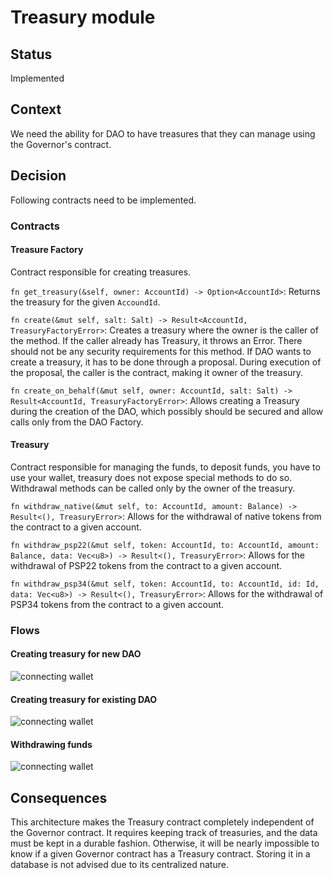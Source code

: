 # Treasury module

## Status
Implemented

## Context
We need the ability for DAO to have treasures that they can manage using the Governor's contract.

## Decision
Following contracts need to be implemented.


### Contracts
#### Treasure Factory
Contract responsible for creating treasures.

`fn get_treasury(&self, owner: AccountId) -> Option<AccountId>`: Returns the treasury for the given `AccoundId`.

`fn create(&mut self, salt: Salt) -> Result<AccountId, TreasuryFactoryError>`: Creates a treasury where the owner is the caller of the method. If the caller already has Treasury, it throws an Error. There should not be any security requirements for this method. If DAO wants to create a treasury, it has to be done through a proposal. During execution of the proposal, the caller is the contract, making it owner of the treasury.

`fn create_on_behalf(&mut self, owner: AccountId, salt: Salt) -> Result<AccountId, TreasuryFactoryError>`: Allows creating a Treasury during the creation of the DAO, which possibly should be secured and allow calls only from the DAO Factory.

#### Treasury 
Contract responsible for managing the funds, to deposit funds, you have to use your wallet, treasury does not expose special methods to do so. Withdrawal methods can be called only by the owner of the treasury.

`fn withdraw_native(&mut self, to: AccountId, amount: Balance) -> Result<(), TreasuryError>`: Allows for the withdrawal of native tokens from the contract to a given account.

`fn withdraw_psp22(&mut self, token: AccountId, to: AccountId, amount: Balance, data: Vec<u8>) -> Result<(), TreasuryError>`: Allows for the withdrawal of PSP22 tokens from the contract to a given account.

`fn withdraw_psp34(&mut self, token: AccountId, to: AccountId, id: Id, data: Vec<u8>) -> Result<(), TreasuryError>`: Allows for the withdrawal of PSP34 tokens from the contract to a given account.

### Flows
#### Creating treasury for new DAO  
![connecting wallet](/img/adr/treasury/create-new.png)

#### Creating treasury for existing DAO
![connecting wallet](/img/adr/treasury/create-existing.png)

#### Withdrawing funds
![connecting wallet](/img/adr/treasury/withdraw.png)

## Consequences
This architecture makes the Treasury contract completely independent of the Governor contract. It requires keeping track of treasuries, and the data must be kept in a durable fashion. Otherwise, it will be nearly impossible to know if a given Governor contract has a Treasury contract. Storing it in a database is not advised due to its centralized nature.

